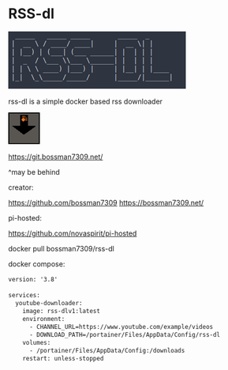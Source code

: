 # RSS-dl
![rss-dl](images/rss-dl-image.png)

rss-dl is a simple docker based rss downloader

![Logo](./images/rss-dl-logo-grey.png)

https://git.bossman7309.net/

^may be behind

creator:

https://github.com/bossman7309
https://bossman7309.net/

pi-hosted:

https://github.com/novaspirit/pi-hosted

docker pull bossman7309/rss-dl

docker compose:
```
version: '3.8'

services:
  youtube-downloader:
    image: rss-dlv1:latest
    environment: 
      - CHANNEL_URL=https://www.youtube.com/example/videos
      - DOWNLOAD_PATH=/portainer/Files/AppData/Config/rss-dl
    volumes:
      - /portainer/Files/AppData/Config:/downloads
    restart: unless-stopped

```


